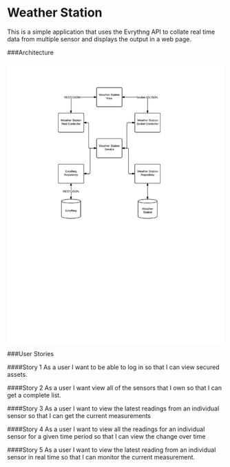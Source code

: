 Weather Station
=========

This is a simple application that uses the Evrythng API to collate real time data from multiple sensor and displays the output in a web page.
 
###Architecture

![Weather Station Architecture](Evrythng.png "Architecture")

###User Stories

####Story 1
As a user I want to be able to log in so that I can view secured assets.
 
####Story 2
As a user I want view all of the sensors that I own so that I can get a complete list.

####Story 3
As a user I want to view the latest readings from an individual sensor so that I can get the current measurements

####Story 4
As a user I want to view all the readings for an individual sensor for a given time period so that I can view the change over time

####Story 5
As a user I want to view the latest reading from an individual sensor in real time so that I can monitor the current measurement.